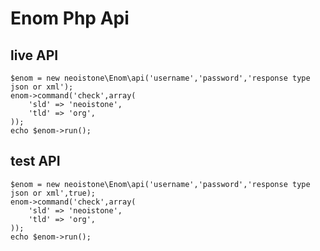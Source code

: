 # Enom Php Api 

## live API ## 
```
$enom = new neoistone\Enom\api('username','password','response type json or xml');
enom->command('check',array(
  	'sld' => 'neoistone',
  	'tld' => 'org',
));
echo $enom->run();
```


## test API ## 
```
$enom = new neoistone\Enom\api('username','password','response type json or xml',true);
enom->command('check',array(
  	'sld' => 'neoistone',
  	'tld' => 'org',
));
echo $enom->run();
```
